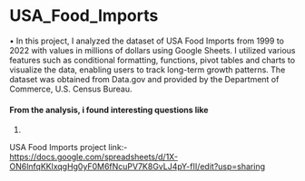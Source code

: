 # USA_Food_Imports

• In this project, I analyzed the dataset of USA Food Imports from 1999 to 2022 with values in millions of dollars using Google Sheets. I utilized various features such as conditional formatting, functions, pivot tables and charts to visualize the data, enabling users to track long-term growth patterns. The dataset was obtained from Data.gov and provided by the Department of Commerce, U.S. Census Bureau.

#### From the analysis, i found interesting questions like
1. 

USA Food Imports project link:- https://docs.google.com/spreadsheets/d/1X-ON6lnfqKKlxqgHg0yF0M6fNcuPV7K8GvLJ4pY-fII/edit?usp=sharing
